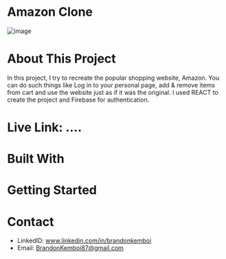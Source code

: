 # Amazon Clone
![image](https://user-images.githubusercontent.com/47574348/164879126-bdf2079a-560a-4397-a81b-99707cfe84f0.png)

# About This Project
In this project, I try to recreate the popular shopping website, Amazon. You can do such things like Log in to your personal page, add & remove items from cart and use the website just as if it was the original. I used REACT to create the project and Firebase for authentication. 
# Live Link: ....

# Built With

# Getting Started

# Contact
- LinkedID: www.linkedin.com/in/brandonkemboi
- Email: BrandonKemboi87@gmail.com
